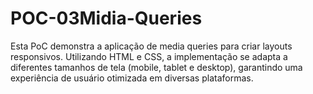 # POC-03Midia-Queries
Esta PoC demonstra a aplicação de media queries para criar layouts responsivos. Utilizando HTML e CSS, a implementação se adapta a diferentes tamanhos de tela (mobile, tablet e desktop), garantindo uma experiência de usuário otimizada em diversas plataformas.

